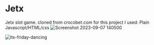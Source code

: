 # Jetx
Jetx slot game. cloned from crocobet.com
for this project I used: Plain Javascript/HTML/css
![Screenshot 2023-09-07 140500](https://github.com/Jekson365/Jetx/assets/95965429/f1c2a0fc-abfa-441f-806b-1af92ae7c3c1)

![its-friday-dancing](https://github.com/Jekson365/Jetx/assets/95965429/69ac4e3d-21a7-4a3c-869a-900e7b3e8809)
